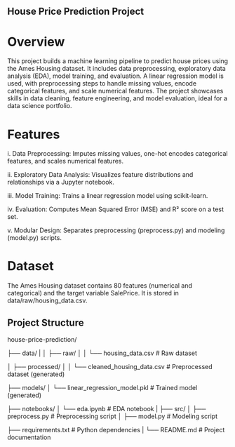 ## House Price Prediction Project
# Overview
This project builds a machine learning pipeline to predict house prices using the Ames Housing dataset. It includes data preprocessing, exploratory data analysis (EDA), model training, and evaluation. A linear regression model is used, with preprocessing steps to handle missing values, encode categorical features, and scale numerical features. The project showcases skills in data cleaning, feature engineering, and model evaluation, ideal for a data science portfolio.

# Features
i. Data Preprocessing: Imputes missing values, one-hot encodes categorical features, and scales numerical features.

ii. Exploratory Data Analysis: Visualizes feature distributions and relationships via a Jupyter notebook.

iii. Model Training: Trains a linear regression model using scikit-learn.

iv. Evaluation: Computes Mean Squared Error (MSE) and R² score on a test set.

v. Modular Design: Separates preprocessing (preprocess.py) and modeling (model.py) scripts.

# Dataset
The Ames Housing dataset contains 80 features (numerical and categorical) and the target variable SalePrice. It is stored in data/raw/housing_data.csv.

## Project Structure

house-price-prediction/

├── data/
|
│   ├── raw/
│   │   └── housing_data.csv    # Raw dataset

│   ├── processed/
│   │   └── cleaned_housing_data.csv    # Preprocessed dataset (generated)

├── models/
│   └── linear_regression_model.pkl    # Trained model (generated)

├── notebooks/
│   └── eda.ipynb                    # EDA notebook
|
├── src/
│   ├── preprocess.py                # Preprocessing script
│   ├── model.py                     # Modeling script

├── requirements.txt                 # Python dependencies
|
└── README.md                        # Project documentation


## 